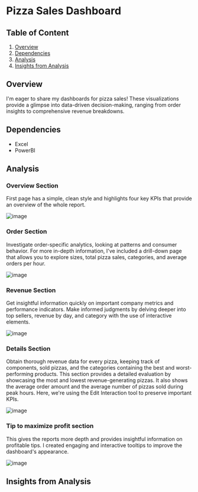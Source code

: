# Pizza Sales Dashboard

## Table of Content

1. [Overview](#overview)
2. [Dependencies](#Dependencies)
3. [Analysis](#Analysis)
4. [Insights from Analysis](#Insights-from-Analysis)

## Overview 

I'm eager to share my dashboards for pizza sales! These visualizations provide a glimpse into data-driven decision-making, ranging from order insights to comprehensive revenue breakdowns.

## Dependencies 

- Excel 
- PowerBI

## Analysis 

### Overview Section 

First page has a simple, clean style and highlights four key KPIs that provide an overview of the whole report.

![image](https://github.com/user-attachments/assets/b61a1c0c-276a-4a9e-8c45-14fbf3cfc842)

### Order Section 

Investigate order-specific analytics, looking at patterns and consumer behavior. For more in-depth information, I've included a drill-down page that allows you to explore sizes, total pizza sales, categories, and average orders per hour.

![image](https://github.com/user-attachments/assets/ca43051c-0472-4d78-8daf-86a0c09a3611)

### Revenue Section 

Get insightful information quickly on important company metrics and performance indicators. Make informed judgments by delving deeper into top sellers, revenue by day, and category with the use of interactive elements.

![image](https://github.com/user-attachments/assets/57db300e-f7bb-4c0a-9aa7-211f41f220aa)

### Details Section 

Obtain thorough revenue data for every pizza, keeping track of components, sold pizzas, and the categories containing the best and worst-performing products. This section provides a detailed evaluation by showcasing the most and lowest revenue-generating pizzas. It also shows the average order amount and the average number of pizzas sold during peak hours. Here, we're using the Edit Interaction tool to preserve important KPIs.

![image]()


### Tip to maximize profit section 

This gives the reports more depth and provides insightful information on profitable tips. I created engaging and interactive tooltips to improve the dashboard's appearance.

![image]()

## Insights from Analysis


